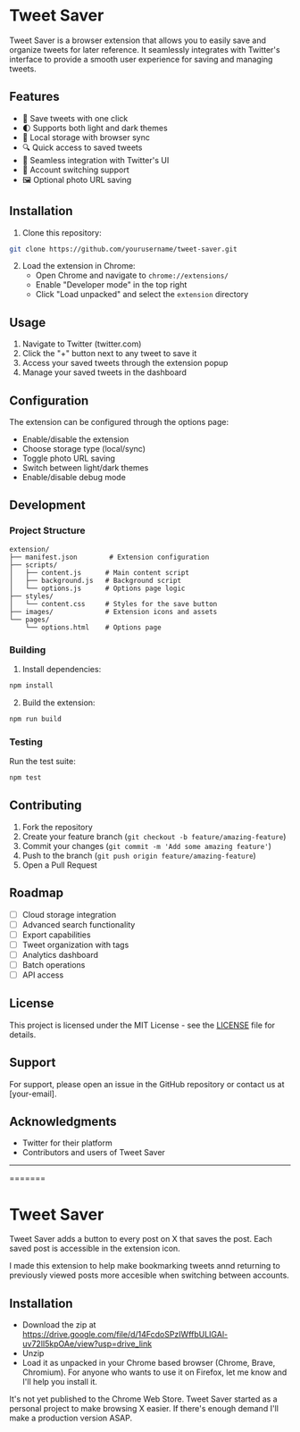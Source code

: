 
# Tweet Saver

Tweet Saver is a browser extension that allows you to easily save and organize tweets for later reference. It seamlessly integrates with Twitter's interface to provide a smooth user experience for saving and managing tweets.

## Features

- 🔄 Save tweets with one click
- 🌓 Supports both light and dark themes
- 💾 Local storage with browser sync
- 🔍 Quick access to saved tweets
- 🎨 Seamless integration with Twitter's UI
- 🔄 Account switching support
- 🖼️ Optional photo URL saving

## Installation

1. Clone this repository:
```bash
git clone https://github.com/yourusername/tweet-saver.git
```

2. Load the extension in Chrome:
   - Open Chrome and navigate to `chrome://extensions/`
   - Enable "Developer mode" in the top right
   - Click "Load unpacked" and select the `extension` directory

## Usage

1. Navigate to Twitter (twitter.com)
2. Click the "+" button next to any tweet to save it
3. Access your saved tweets through the extension popup
4. Manage your saved tweets in the dashboard

## Configuration

The extension can be configured through the options page:

- Enable/disable the extension
- Choose storage type (local/sync)
- Toggle photo URL saving
- Switch between light/dark themes
- Enable/disable debug mode

## Development

### Project Structure
```
extension/
├── manifest.json        # Extension configuration
├── scripts/
│   ├── content.js      # Main content script
│   ├── background.js   # Background script
│   └── options.js      # Options page logic
├── styles/
│   └── content.css     # Styles for the save button
├── images/             # Extension icons and assets
└── pages/
    └── options.html    # Options page
```

### Building

1. Install dependencies:
```bash
npm install
```

2. Build the extension:
```bash
npm run build
```

### Testing

Run the test suite:
```bash
npm test
```

## Contributing

1. Fork the repository
2. Create your feature branch (`git checkout -b feature/amazing-feature`)
3. Commit your changes (`git commit -m 'Add some amazing feature'`)
4. Push to the branch (`git push origin feature/amazing-feature`)
5. Open a Pull Request

## Roadmap

- [ ] Cloud storage integration
- [ ] Advanced search functionality
- [ ] Export capabilities
- [ ] Tweet organization with tags
- [ ] Analytics dashboard
- [ ] Batch operations
- [ ] API access

## License

This project is licensed under the MIT License - see the [LICENSE](LICENSE) file for details.

## Support

For support, please open an issue in the GitHub repository or contact us at [your-email].

## Acknowledgments

- Twitter for their platform
- Contributors and users of Tweet Saver


***
=======

# Tweet Saver 

Tweet Saver adds a button to every post on X that saves the post. Each saved post is accessible in the extension icon.

I made this extension to help make bookmarking tweets annd returning to previously viewed posts more accesible when switching between accounts. 

## Installation
- Download the zip at https://drive.google.com/file/d/14FcdoSPzIWffbULIGAl-uv72lI5kpOAe/view?usp=drive_link
- Unzip
- Load it as unpacked in your Chrome based browser (Chrome, Brave, Chromium). For anyone who wants to use it on Firefox, let me know and I'll help you install it.

It's not yet published to the Chrome Web Store. Tweet Saver started as a personal project to make browsing X easier. If there's enough demand I'll make a production version ASAP.
 
